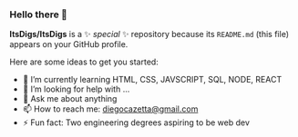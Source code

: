 ### Hello there 👋


**ItsDigs/ItsDigs** is a ✨ _special_ ✨ repository because its `README.md` (this file) appears on your GitHub profile.

Here are some ideas to get you started:

- 🌱 I’m currently learning HTML, CSS, JAVSCRIPT, SQL, NODE, REACT
- 🤔 I’m looking for help with ...
- 💬 Ask me about anything
- 📫 How to reach me: diegocazetta@gmail.com
- ⚡ Fun fact: Two engineering degrees aspiring to be web dev

